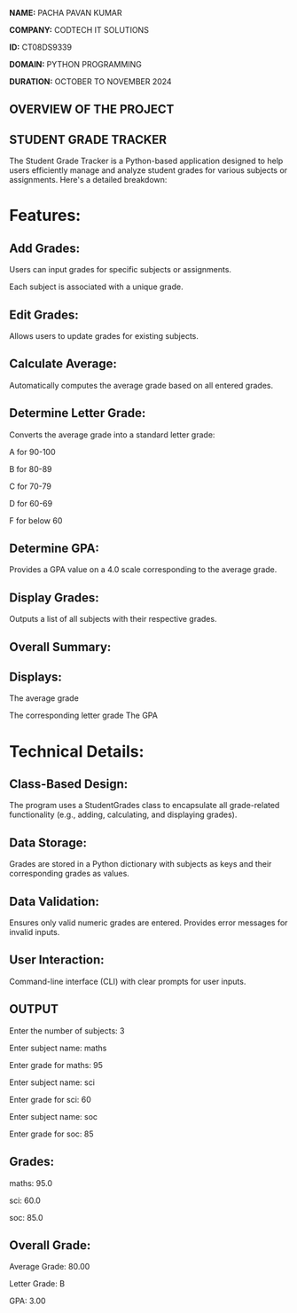 **NAME:** PACHA PAVAN KUMAR

**COMPANY:** CODTECH IT SOLUTIONS

**ID:** CT08DS9339

**DOMAIN:** PYTHON PROGRAMMING

**DURATION:** OCTOBER TO NOVEMBER 2024

## OVERVIEW OF THE PROJECT
## STUDENT GRADE TRACKER
The Student Grade Tracker is a Python-based application designed to help users efficiently manage and analyze student grades for various subjects or assignments. Here's a detailed breakdown:

# Features:
## Add Grades:

Users can input grades for specific subjects or assignments.

Each subject is associated with a unique grade.

## Edit Grades:

Allows users to update grades for existing subjects.

## Calculate Average:

Automatically computes the average grade based on all entered grades.

## Determine Letter Grade:

Converts the average grade into a standard letter grade:

A for 90-100

B for 80-89

C for 70-79

D for 60-69

F for below 60

## Determine GPA:

Provides a GPA value on a 4.0 scale corresponding to the average grade.

## Display Grades:

Outputs a list of all subjects with their respective grades.

## Overall Summary:

## Displays:

The average grade

The corresponding letter grade
The GPA
# Technical Details:
## Class-Based Design:

The program uses a StudentGrades class to encapsulate all grade-related functionality (e.g., adding, calculating, and displaying grades).
## Data Storage:

Grades are stored in a Python dictionary with subjects as keys and their corresponding grades as values.
## Data Validation:

Ensures only valid numeric grades are entered.
Provides error messages for invalid inputs.
## User Interaction:

Command-line interface (CLI) with clear prompts for user inputs.
## OUTPUT

Enter the number of subjects:  3

Enter subject name:  maths

Enter grade for maths:  95

Enter subject name:  sci

Enter grade for sci:  60

Enter subject name:  soc

Enter grade for soc:  85

## Grades:

maths: 95.0

sci: 60.0

soc: 85.0

## Overall Grade:

Average Grade: 80.00

Letter Grade: B

GPA: 3.00
